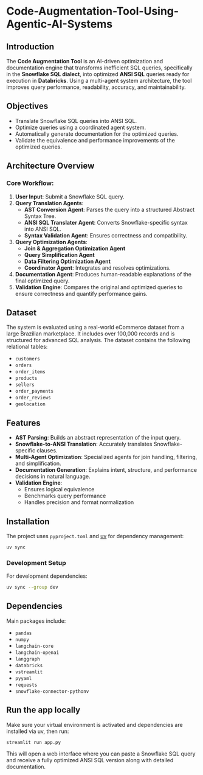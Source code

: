 # Code-Augmentation-Tool-Using-Agentic-AI-Systems

## Introduction
The **Code Augmentation Tool** is an AI-driven optimization and documentation engine that transforms inefficient SQL queries, specifically in the **Snowflake SQL dialect**, into optimized **ANSI SQL** queries ready for execution in **Databricks**. Using a multi-agent system architecture, the tool improves query performance, readability, accuracy, and maintainability.

## Objectives
- Translate Snowflake SQL queries into ANSI SQL.
- Optimize queries using a coordinated agent system.
- Automatically generate documentation for the optimized queries.
- Validate the equivalence and performance improvements of the optimized queries.

## Architecture Overview

### Core Workflow:
1. **User Input**: Submit a Snowflake SQL query.
2. **Query Translation Agents**:
   - **AST Conversion Agent**: Parses the query into a structured Abstract Syntax Tree.
   - **ANSI SQL Translater Agent**: Converts Snowflake-specific syntax into ANSI SQL.
   - **Syntax Validation Agent**: Ensures correctness and compatibility.
3. **Query Optimization Agents**:
   - **Join & Aggregation Optimization Agent**
   - **Query Simplification Agent**
   - **Data Filtering Optimization Agent**
   - **Coordinator Agent**: Integrates and resolves optimizations.
4. **Documentation Agent**: Produces human-readable explanations of the final optimized query.
5. **Validation Engine**: Compares the original and optimized queries to ensure correctness and quantify performance gains.

## Dataset
The system is evaluated using a real-world eCommerce dataset from a large Brazilian marketplace. It includes over 100,000 records and is structured for advanced SQL analysis. The dataset contains the following relational tables:

- `customers`
- `orders`
- `order_items`
- `products`
- `sellers`
- `order_payments`
- `order_reviews`
- `geolocation`

## Features
- **AST Parsing**: Builds an abstract representation of the input query.
- **Snowflake-to-ANSI Translation**: Accurately translates Snowflake-specific clauses.
- **Multi-Agent Optimization**: Specialized agents for join handling, filtering, and simplification.
- **Documentation Generation**: Explains intent, structure, and performance decisions in natural language.
- **Validation Engine**:
  - Ensures logical equivalence
  - Benchmarks query performance
  - Handles precision and format normalization

## Installation
The project uses `pyproject.toml` and [uv](https://github.com/astral-sh/uv) for dependency management:

```bash
uv sync
```

### Development Setup

For development dependencies:

```bash
uv sync --group dev
```

## Dependencies

Main packages include:

 - `pandas`
 - `numpy`
 - `langchain-core`
 - `langchain-openai`
 - `langgraph`
 - `databricks`
 - `vstreamlit`
 - `pyyaml`
 - `requests`
 - `snowflake-connector-pythonv`


## Run the app locally

Make sure your virtual environment is activated and dependencies are installed via uv, then run:

```bash
streamlit run app.py
```

This will open a web interface where you can paste a Snowflake SQL query and receive a fully optimized ANSI SQL version along with detailed documentation.